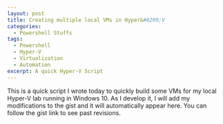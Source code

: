 ```yaml
---
layout: post
title: Creating multiple local VMs in Hyper&#8209;V
categories:
  - Powershell Stuffs
tags:
  - Powershell
  - Hyper-V
  - Virtualization
  - Automation
excerpt: A quick Hyper-V Script
---
```


This is a quick script I wrote today to quickly build some VMs for my local Hyper-V lab running in Windows 10. As I develop it, I will add my modifications to the gist and it will automatically appear here. You can follow the gist link to see past revisions.

<script src="https://gist.github.com/mockmyberet/e7397ee70a175a2300ea92eebb99fdfc.js"></script>

